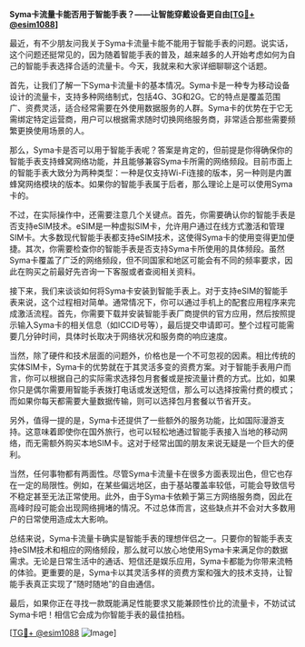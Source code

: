 **Syma卡流量卡能否用于智能手表？——让智能穿戴设备更自由[[TG💪+ @esim1088](https://t.me/s/esim1088)]**

最近，有不少朋友问我关于Syma卡流量卡能不能用于智能手表的问题。说实话，这个问题还挺常见的，因为随着智能手表的普及，越来越多的人开始考虑如何为自己的智能手表选择合适的流量卡。今天，我就来和大家详细聊聊这个话题。

首先，让我们了解一下Syma卡流量卡的基本情况。Syma卡是一种专为移动设备设计的流量卡，支持多种网络制式，包括4G、3G和2G。它的特点是覆盖范围广、资费灵活，适合经常需要在外使用数据服务的人群。Syma卡的优势在于它无需绑定特定运营商，用户可以根据需求随时切换网络服务商，非常适合那些需要频繁更换使用场景的人。

那么，Syma卡是否可以用于智能手表呢？答案是肯定的，但前提是你得确保你的智能手表支持蜂窝网络功能，并且能够兼容Syma卡所需的网络频段。目前市面上的智能手表大致分为两种类型：一种是仅支持Wi-Fi连接的版本，另一种则是内置蜂窝网络模块的版本。如果你的智能手表属于后者，那么理论上是可以使用Syma卡的。

不过，在实际操作中，还需要注意几个关键点。首先，你需要确认你的智能手表是否支持eSIM技术。eSIM是一种虚拟SIM卡，允许用户通过在线方式激活和管理SIM卡。大多数现代智能手表都支持eSIM技术，这使得Syma卡的使用变得更加便捷。其次，你需要检查你的智能手表是否支持Syma卡所使用的具体频段。虽然Syma卡覆盖了广泛的网络频段，但不同国家和地区可能会有不同的频率要求，因此在购买之前最好先咨询一下客服或者查阅相关资料。

接下来，我们来谈谈如何将Syma卡安装到智能手表上。对于支持eSIM的智能手表来说，这个过程相对简单。通常情况下，你可以通过手机上的配套应用程序来完成激活流程。首先，你需要下载并安装智能手表厂商提供的官方应用，然后按照提示输入Syma卡的相关信息（如ICCID号等），最后提交申请即可。整个过程可能需要几分钟时间，具体时长取决于网络状况和服务商的响应速度。

当然，除了硬件和技术层面的问题外，价格也是一个不可忽视的因素。相比传统的实体SIM卡，Syma卡的优势就在于其灵活多变的资费方案。对于智能手表用户而言，你可以根据自己的实际需求选择包月套餐或是按流量计费的方式。比如，如果你只是偶尔需要用智能手表拨打电话或发送短信，那么可以选择按需付费的模式；而如果你每天都需要大量数据传输，则可以选择包月套餐以节省开支。

另外，值得一提的是，Syma卡还提供了一些额外的服务功能，比如国际漫游支持。这意味着即使你在国外旅行，也可以轻松地通过智能手表接入当地的移动网络，而无需额外购买本地SIM卡。这对于经常出国的朋友来说无疑是一个巨大的便利。

当然，任何事物都有两面性。尽管Syma卡流量卡在很多方面表现出色，但它也存在一定的局限性。例如，在某些偏远地区，由于基站覆盖率较低，可能会导致信号不稳定甚至无法正常使用。此外，由于Syma卡依赖于第三方网络服务商，因此在高峰时段可能会出现网络拥堵的情况。不过总体而言，这些缺点并不会对大多数用户的日常使用造成太大影响。

总结来说，Syma卡流量卡确实是智能手表的理想伴侣之一。只要你的智能手表支持eSIM技术和相应的网络频段，那么就可以放心地使用Syma卡来满足你的数据需求。无论是日常生活中的通话、短信还是娱乐应用，Syma卡都能为你带来流畅的体验。更重要的是，Syma卡以其灵活多样的资费方案和强大的技术支持，让智能手表真正实现了“随时随地”的自由通信。

最后，如果你正在寻找一款既能满足性能要求又能兼顾性价比的流量卡，不妨试试Syma卡吧！相信它会成为你智能手表的最佳拍档。

[[TG💪+ @esim1088](https://t.me/s/esim1088) ![Image](https://i.postimg.cc/4NQfJmqS/Snipaste-2025-05-13-00-14-12.png)]